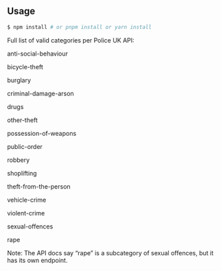 ## Usage

```bash
$ npm install # or pnpm install or yarn install
```


Full list of valid categories per Police UK API:

anti-social-behaviour

bicycle-theft

burglary

criminal-damage-arson

drugs

other-theft

possession-of-weapons

public-order

robbery

shoplifting

theft-from-the-person

vehicle-crime

violent-crime

sexual-offences

rape

Note: The API docs say “rape” is a subcategory of sexual offences, but it has its own endpoint.